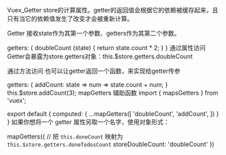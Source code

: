 Vuex_Getter
store的计算属性。getter的返回值会根据它的依赖被缓存起来，且只有当它的依赖值发生了改变才会被重新计算。

Getter 接收state作为其第一个参数、getters作为其第二个参数。

getters: {
  doubleCount (state) {
    return state.count * 2;
  }
}
通过属性访问
Getter会暴露为store.getters对象：this.$store.getters.doubleCount

通过方法访问
也可以让getter返回一个函数，来实现给getter传参

getters: {
  addCount: state => num => state.count + num;
}
this.$store.addCount(3);
mapGetters 辅助函数
import { mapsGetters } from 'vuex';

export default {
  computed: {
    ...mapGetters([
      'doubleCount',
      'addCount',
    ])
  }
}
如果你想将一个 getter 属性另取一个名字，使用对象形式：

mapGetters({
  // 把 `this.doneCount` 映射为 `this.$store.getters.doneTodosCount`
  storeDoubleCount: 'doubleCount'
})